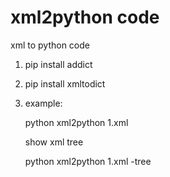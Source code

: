 # xml2python code
xml to python code
1. pip install addict
2. pip install xmltodict
3. example:
   
   python xml2python 1.xml
   
   show xml tree
   
   python xml2python 1.xml -tree
